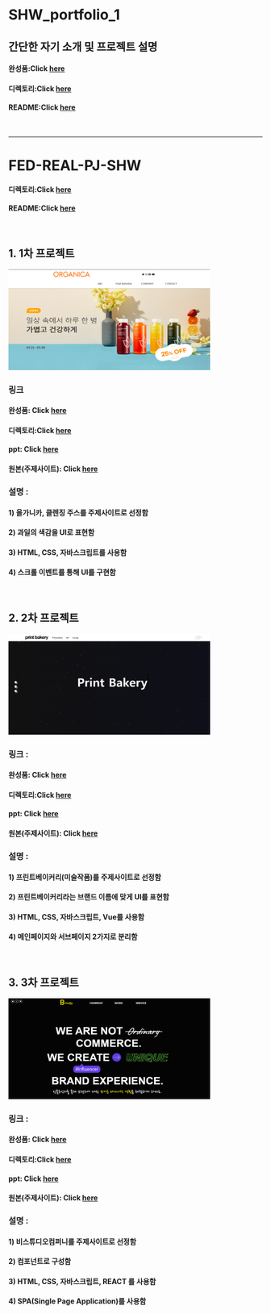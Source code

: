 # SHW_portfolio_1

## 간단한 자기 소개 및 프로젝트 설명

#### 완성품:Click [here](https://seo-001.github.io/SHW_portfolio_1/portfolio.html)

#### 디렉토리:Click [here](https://github.com/Seo-001/SHW_portfolio_1.git)

#### README:Click [here](https://seo-001.github.io/SHW_portfolio_1/)

<br>

---

# FED-REAL-PJ-SHW

#### 디렉토리:Click [here](https://github.com/Seo-001/FED-REAL-PJ-SHW.git)

#### README:Click [here](https://seo-001.github.io/FED-REAL-PJ-SHW/)

<br/>

## 1. 1차 프로젝트

<img src="./img/1차프로젝트.png"  width="400" height="200">

### 링크

#### 완성품: Click [here](https://seo-001.github.io/FED-REAL-PJ-SHW/01.%EA%B0%9C%EC%9D%B8%ED%94%84%EB%A1%9C%EC%A0%9D%ED%8A%B8_%EC%84%9C%ED%95%B4%EC%9B%90/)

#### 디렉토리:Click [here](https://github.com/Seo-001/FED-REAL-PJ-SHW/blob/main/01.%EA%B0%9C%EC%9D%B8%ED%94%84%EB%A1%9C%EC%A0%9D%ED%8A%B8_%EC%84%9C%ED%95%B4%EC%9B%90/index.html)

#### ppt: Click [here](https://seo-001.github.io/FED-REAL-PJ-SHW/01.%EA%B0%9C%EC%9D%B8%ED%94%84%EB%A1%9C%EC%A0%9D%ED%8A%B8_ppt/%EA%B0%80%EC%9D%B4%EB%93%9C%20%EB%AC%B8%EC%84%9C_%EC%84%9C%ED%95%B4%EC%9B%90.pdf)

#### 원본(주제사이트): Click [here](https://www.organica.kr/)

### 설명 :

#### 1) 올가니카, 클렌징 주스를 주제사이트로 선정함

#### 2) 과일의 색감을 UI로 표현함

#### 3) HTML, CSS, 자바스크립트를 사용함

#### 4) 스크롤 이벤트를 통해 UI를 구현함

<br/>

## 2. 2차 프로젝트

<img src="./img/2차프로젝트.png"  width="400" height="200">

### 링크 :

#### 완성품: Click [here](https://seo-001.github.io/FED-REAL-PJ-SHW/02.2%EC%B0%A8%EA%B0%9C%EC%9D%B8%ED%94%84%EB%A1%9C%EC%A0%9D%ED%8A%B8/index.html)

#### 디렉토리:Click [here](https://github.com/Seo-001/FED-REAL-PJ-SHW/blob/main/02.2%EC%B0%A8%EA%B0%9C%EC%9D%B8%ED%94%84%EB%A1%9C%EC%A0%9D%ED%8A%B8/index.html)

#### ppt: Click [here](https://seo-001.github.io/FED-REAL-PJ-SHW/02.2%EC%B0%A8%EA%B0%9C%EC%9D%B8%ED%94%84%EB%A1%9C%EC%A0%9D%ED%8A%B8_ppt/2%EC%B0%A8%ED%94%84%EB%A1%9C%EC%A0%9D%ED%8A%B8.pdf)

#### 원본(주제사이트): Click [here](https://printbakery.com/)

### 설명 :

#### 1) 프린트베이커리(미술작품)를 주제사이트로 선정함

#### 2) 프린트베이커리라는 브랜드 이름에 맞게 UI를 표현함

#### 3) HTML, CSS, 자바스크립트, Vue를 사용함

#### 4) 메인페이지와 서브페이지 2가지로 분리함

<br/>

## 3. 3차 프로젝트

<img src="./img/3차프로젝트.png"  width="400" height="200">

### 링크 :

#### 완성품: Click [here](https://seo-001.github.io/react03/)

#### 디렉토리:Click [here](https://github.com/Seo-001/react03/blob/main/index.html)

#### ppt: Click [here](https://seo-001.github.io/FED-REAL-PJ-SHW/03.3%EC%B0%A8%ED%94%84%EB%A1%9C%EC%A0%9D%ED%8A%B8_ppt/3%EC%B0%A8%20%ED%94%84%EB%A1%9C%EC%A0%9D%ED%8A%B8_ppt.pdf)

#### 원본(주제사이트): Click [here](http://bstudio-company.com/)

### 설명 :

#### 1) 비스튜디오컴퍼니를 주제사이트로 선정함

#### 2) 컴포넌트로 구성함

#### 3) HTML, CSS, 자바스크립트, REACT 를 사용함

#### 4) SPA(Single Page Application)를 사용함
